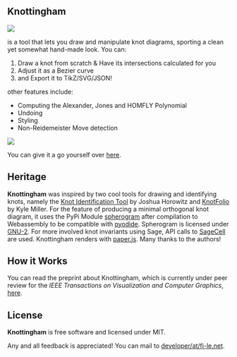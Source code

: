 ## Knottingham
<img src="https://fi-le.net/images/knottingham.gif">

is a tool that lets you draw and manipulate knot diagrams, sporting a clean yet somewhat hand-made look. 
You can:
1. Draw a knot from scratch & Have its intersections calculated for you
2. Adjust it as a Bezier curve
3. and Export it to TikZ/SVG/JSON!

other features include:
- Computing the Alexander, Jones and HOMFLY Polynomial
- Undoing
- Styling
- Non-Reidemeister Move detection


<img src="https://fi-le.net/images/knot.svg">

You can give it a go yourself over [here](https://fi-le.net/knottingham).

 **Heritage**
 ---
**Knottingham** was inspired by two cool tools for drawing and identifying knots, namely the [Knot Identification Tool](https://joshuahhh.com/projects/kit/) by Joshua Horowitz and [KnotFolio](https://kmill.github.io/knotfolio/index.html) by Kyle Miller. For the feature of producing a minimal orthogonal knot diagram, it uses the PyPi Module [spherogram](https://github.com/3-manifolds/Spherogram) after compilation to Webassembly to be compatible with [pyodide](https://github.com/pyodide/pyodide). Spherogram is licensed under [GNU-2](https://www.gnu.org/licenses/old-licenses/gpl-2.0.txt). For more involved knot invariants using Sage, API calls to [SageCell](https://sagecell.sagemath.org/) are used.
Knottingham renders with [paper.js](https://github.com/paperjs/paper.js). Many thanks to the authors!

**How it Works**
---
You can read the preprint about Knottingham, which is currently under peer review for the *IEEE Transactions on Visualization and Computer Graphics*, [here](https://arxiv.org/abs/2309.00445).

 **License**
 ---
**Knottingham** is free software and licensed under MIT.

Any and all feedback is appreciated! You can mail to [developer/at/fi-le.net](mailto:developer/at/fi-le.net).

